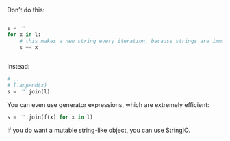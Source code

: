 Don’t do this:

```python

s = ''
for x in l:
    # this makes a new string every iteration, because strings are immutable
    s += x
    
```
    
Instead:

```python
# ...
# l.append(x)
s = ''.join(l)

```

You can even use generator expressions, which are extremely efficient:

```python
s = ''.join(f(x) for x in l)
```

If you do want a mutable string-like object, you can use StringIO.
